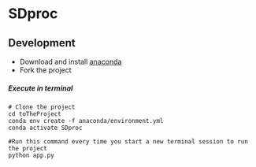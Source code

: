 # SDproc
## Development
- Download and install [anaconda](https://www.anaconda.com/download/#linux)
- Fork the project
##### Execute in terminal
```
# Clone the project
cd toTheProject
conda env create -f anaconda/environment.yml
conda activate SDproc

#Run this command every time you start a new terminal session to run the project
python app.py 
```
